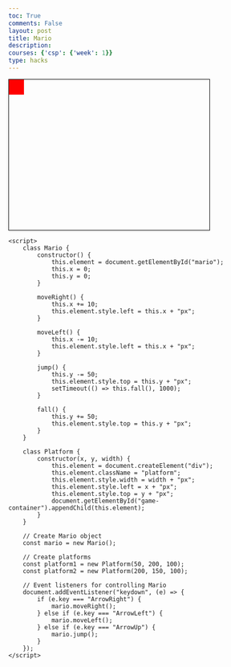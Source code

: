 ```yaml
---
toc: True
comments: False
layout: post
title: Mario
description:
courses: {'csp': {'week': 1}}
type: hacks
---
```

<!DOCTYPE html>
<html>
<head>
    <style>
        #game-container {
            width: 400px;
            height: 300px;
            border: 1px solid black;
            position: relative;
        }
        .platform {
            background-color: brown;
            position: absolute;
        }
        #mario {
            width: 30px;
            height: 30px;
            background-color: red;
            position: absolute;
        }
    </style>
</head>
<body>
    <div id="game-container">
        <div id="mario"></div>
    </div>

    <script>
        class Mario {
            constructor() {
                this.element = document.getElementById("mario");
                this.x = 0;
                this.y = 0;
            }

            moveRight() {
                this.x += 10;
                this.element.style.left = this.x + "px";
            }

            moveLeft() {
                this.x -= 10;
                this.element.style.left = this.x + "px";
            }

            jump() {
                this.y -= 50;
                this.element.style.top = this.y + "px";
                setTimeout(() => this.fall(), 1000);
            }

            fall() {
                this.y += 50;
                this.element.style.top = this.y + "px";
            }
        }

        class Platform {
            constructor(x, y, width) {
                this.element = document.createElement("div");
                this.element.className = "platform";
                this.element.style.width = width + "px";
                this.element.style.left = x + "px";
                this.element.style.top = y + "px";
                document.getElementById("game-container").appendChild(this.element);
            }
        }

        // Create Mario object
        const mario = new Mario();

        // Create platforms
        const platform1 = new Platform(50, 200, 100);
        const platform2 = new Platform(200, 150, 100);

        // Event listeners for controlling Mario
        document.addEventListener("keydown", (e) => {
            if (e.key === "ArrowRight") {
                mario.moveRight();
            } else if (e.key === "ArrowLeft") {
                mario.moveLeft();
            } else if (e.key === "ArrowUp") {
                mario.jump();
            }
        });
    </script>
</body>
</html>
